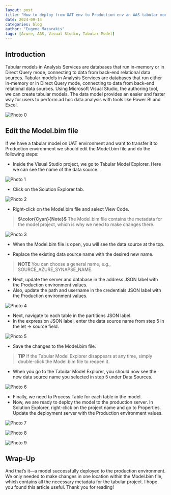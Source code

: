 ```yaml
---
layout: post
title: "How to deploy from UAT env to Production env an AAS tabular model"
date: 2024-09-14
categories: blog
author: "Eugene Mazarakis"
tags: [Azure, AAS, Visual Studio, Tabular Model]
---
```



## Introduction

Tabular models in Analysis Services are databases that run in-memory or in Direct Query mode, connecting to data from back-end relational data sources. Tabular models in Analysis Services are databases that run either in-memory or in Direct Query mode, connecting to data from back-end relational data sources. Using Microsoft Visual Studio, the authoring tool, we can create tabular models. The data model provides an easier and faster way for users to perform ad hoc data analysis with tools like Power BI and Excel.

![Photo 0](/assets/Img/BlogImages/001.BlogPost_14_09_2024/0.png)


## Edit the Model.bim file
If we have a tabular model on UAT environment and want to transfer it to Production environment we should edit the Model.bim file and do the following steps:

- Inside the Visual Studio project, we go to Tabular Model Explorer. Here we can see the name of the data source.

![Photo 1](/assets/Img/BlogImages/001.BlogPost_14_09_2024/1.png)

- Click on the Solution Explorer tab.

![Photo 2](/assets/Img/BlogImages/001.BlogPost_14_09_2024/2.png)

- Right-click on the Model.bim file and select View Code.
> **$\color{Cyan}{Note}$**
> Τhe Model.bim file contains the metadata for the model project, which is why we need to make changes there.

![Photo 3](/assets/Img/BlogImages/001.BlogPost_14_09_2024/3.png)

- When the Model.bim file is open, you will see the data source at the top.

- Replace the existing data source name with the desired new name.

> **NOTE**
> You can choose a general name, e.g., SOURCE_AZURE_SYNAPSE_NAME.

- Next, update the server and database in the address JSON label with the Production environment values.
- Also, update the path and username in the credentials JSON label with the Production environment values.

![Photo 4](/assets/Img/BlogImages/001.BlogPost_14_09_2024/4.png)

- Next, navigate to each table in the partitions JSON label.
- In the expression JSON label, enter the data source name from step 5 in the let → source field.

![Photo 5](/assets/Img/BlogImages/001.BlogPost_14_09_2024/5.png)

- Save the changes to the Model.bim file.
> **TIP**
> If the Tabular Model Explorer disappears at any time, simply double-click the Model.bim file to reopen it.

- When you go to the Tabular Model Explorer, you should now see the new data source name you selected in step 5 under Data Sources.

![Photo 6](/assets/Img/BlogImages/001.BlogPost_14_09_2024/6.png)

- Finally, we need to Process Table for each table in the model.
- Now, we are ready to deploy the model to the production server. In Solution Explorer, right-click on the project name and go to Properties. Update the deployment server with the Production environment values.

![Photo 7](/assets/Img/BlogImages/001.BlogPost_14_09_2024/7.png)

![Photo 8](/assets/Img/BlogImages/001.BlogPost_14_09_2024/8.png)

![Photo 9](/assets/Img/BlogImages/001.BlogPost_14_09_2024/9.png)


## Wrap-Up
And that’s it—a model successfully deployed to the production environment. We only needed to make changes in one location within the Model.bim file, which contains all the necessary metadata for the tabular project.
I hope you found this article useful. Thank you for reading!
